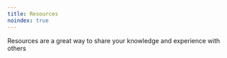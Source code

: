 ```yaml
---
title: Resources
noindex: true
---
```

Resources are a great way to share your knowledge and experience with others